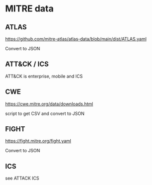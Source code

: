# MITRE data

## ATLAS

https://github.com/mitre-atlas/atlas-data/blob/main/dist/ATLAS.yaml

Convert to JSON

## ATT&CK / ICS

ATT&CK is enterprise, mobile and ICS

## CWE

https://cwe.mitre.org/data/downloads.html

script to get CSV and convert to JSON

## FIGHT

https://fight.mitre.org/fight.yaml

Convert to JSON

## ICS

see ATTACK ICS


